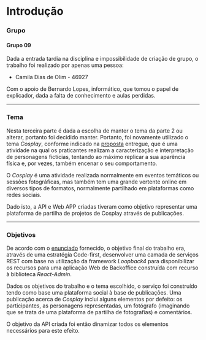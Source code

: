 # Introdução

### Grupo
#### Grupo 09
Dada a entrada tardia na disciplina e impossibilidade de criação de grupo, o trabalho foi realizado por apenas uma pessoa:
- Camila Dias de Olim - 46927  

Com o apoio de Bernardo Lopes, informático, que tomou o papel de explicador, dada a falta de conhecimento e aulas perdidas. 

  ---
  
### Tema
Nesta terceira parte é dada a escolha de manter o tema da parte 2 ou alterar, portanto foi decidido manter. Portanto, foi novamente utilizado o tema _Cosplay_, conforme indicado na [proposta](https://github.com/inf24dw1g09/DW-Avaliacao-Final/blob/main/Documentos%20de%20Apoio/DWI_A06927_CamilaOlim_AvaliacaoFinal_Proposta.pdf) entregue, que é uma atividade na qual os praticantes realizam a caracterização e interpretação de personagens fictícias, tentando ao máximo replicar a sua aparência física e, por vezes, também encenar o seu comportamento.

O _Cosplay_ é uma atividade realizada normalmente em eventos temáticos ou sessões fotográficas, mas também tem uma grande vertente online em diversos tipos de formatos, normalmente partilhado em plataformas como redes sociais.

Dado isto, a API e Web APP criadas tiveram como objetivo representar uma plataforma de partilha de projetos de Cosplay através de publicações.

---

### Objetivos
De acordo com o [enunciado](https://github.com/inf24dw1g09/DW-Avaliacao-Final/blob/main/Documentos%20de%20Apoio/INF-DW1_AvaliacaoFinal_EpocaNormal_ProvaPratica_2024.pdf) fornecido, o objetivo final do trabalho era, através de uma estratégia Code-first, desenvolver uma camada de serviços REST com base na
utilização da framework _Loopback4_ para disponibilizar os recursos para uma aplicação Web de
Backoffice construída com recurso à biblioteca _React-Admin_.

Dados os objetivos do trabalho e o tema escolhido, o serviço foi construído tendo como base uma plataforma social à base de publicações. Uma publicação acerca de _Cosplay_ inclui alguns elementos por defeito: os participantes, as personagens representadas, um fotógrafo (imaginando que se trata de uma plataforma de partilha de fotografias) e comentários.  

O objetivo da API criada foi então dinamizar todos os elementos necessários para este efeito.

